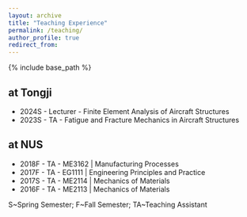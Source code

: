 ```yaml
---
layout: archive
title: "Teaching Experience"
permalink: /teaching/
author_profile: true
redirect_from:
---
```


{% include base_path %}

## at Tongji
- 2024S - Lecturer - Finite Element Analysis of Aircraft Structures
- 2023S - TA - Fatigue and Fracture Mechanics in Aircraft Structures

## at NUS
- 2018F - TA - ME3162 &#124; Manufacturing Processes
- 2017F - TA - EG1111 &#124; Engineering Principles and Practice
- 2017S - TA - ME2114 &#124; Mechanics of Materials
- 2016F - TA - ME2113 &#124; Mechanics of Materials

S\~Spring Semester; F\~Fall Semester; TA\~Teaching Assistant
